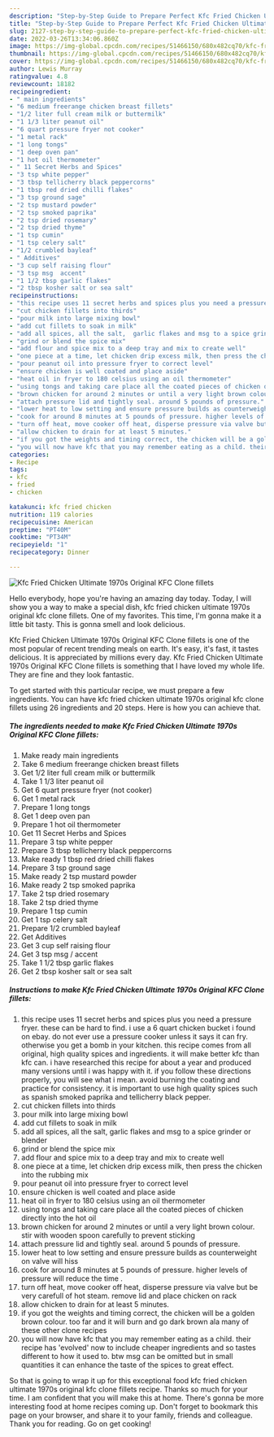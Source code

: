 ```yaml
---
description: "Step-by-Step Guide to Prepare Perfect Kfc Fried Chicken Ultimate 1970s Original KFC Clone fillets"
title: "Step-by-Step Guide to Prepare Perfect Kfc Fried Chicken Ultimate 1970s Original KFC Clone fillets"
slug: 2127-step-by-step-guide-to-prepare-perfect-kfc-fried-chicken-ultimate-1970s-original-kfc-clone-fillets
date: 2022-03-26T13:34:06.860Z
image: https://img-global.cpcdn.com/recipes/51466150/680x482cq70/kfc-fried-chicken-ultimate-1970s-original-kfc-clone-fillets-recipe-main-photo.jpg
thumbnail: https://img-global.cpcdn.com/recipes/51466150/680x482cq70/kfc-fried-chicken-ultimate-1970s-original-kfc-clone-fillets-recipe-main-photo.jpg
cover: https://img-global.cpcdn.com/recipes/51466150/680x482cq70/kfc-fried-chicken-ultimate-1970s-original-kfc-clone-fillets-recipe-main-photo.jpg
author: Lewis Murray
ratingvalue: 4.8
reviewcount: 18182
recipeingredient:
- " main ingredients"
- "6 medium freerange chicken breast fillets"
- "1/2 liter full cream milk or buttermilk"
- "1 1/3 liter peanut oil"
- "6 quart pressure fryer not cooker"
- "1 metal rack"
- "1 long tongs"
- "1 deep oven pan"
- "1 hot oil thermometer"
- " 11 Secret Herbs and Spices"
- "3 tsp white pepper"
- "3 tbsp tellicherry black peppercorns"
- "1 tbsp red dried chilli flakes"
- "3 tsp ground sage"
- "2 tsp mustard powder"
- "2 tsp smoked paprika"
- "2 tsp dried rosemary"
- "2 tsp dried thyme"
- "1 tsp cumin"
- "1 tsp celery salt"
- "1/2 crumbled bayleaf"
- " Additives"
- "3 cup self raising flour"
- "3 tsp msg  accent"
- "1 1/2 tbsp garlic flakes"
- "2 tbsp kosher salt or sea salt"
recipeinstructions:
- "this recipe uses 11 secret herbs and spices plus you need a pressure fryer. these can be hard to find. i use a 6 quart chicken bucket i found on ebay. do not ever use a pressure cooker unless it says it can fry. otherwise you get a bomb in your kitchen. this recipe comes from all original, high quality spices and ingredients. it will make better kfc than kfc can. i have researched this recipe for about a year and produced many versions until i was happy with it. if you follow these directions properly, you will see what i mean. avoid burning the coating and practice for consistency. it is important to use high quality spices such as spanish smoked paprika and tellicherry black pepper."
- "cut chicken fillets into thirds"
- "pour milk into large mixing bowl"
- "add cut fillets to soak in milk"
- "add all spices, all the salt,  garlic flakes and msg to a spice grinder or blender"
- "grind or blend the spice mix"
- "add flour and spice mix to a deep tray and mix to create well"
- "one piece at a time, let chicken drip excess milk, then press the chicken into the rubbing mix"
- "pour peanut oil into pressure fryer to correct level"
- "ensure chicken is well coated and place aside"
- "heat oil in fryer to 180 celsius using an oil thermometer"
- "using tongs and taking care place all the coated pieces of chicken directly into the hot oil"
- "brown chicken for around 2 minutes or until a very light brown colour. stir with wooden spoon carefully to prevent sticking"
- "attach pressure lid and tightly seal. around 5 pounds of pressure."
- "lower heat to low setting and ensure pressure builds as counterweight on valve will hiss"
- "cook for around 8 minutes at 5 pounds of pressure. higher levels of pressure will reduce the time ."
- "turn off heat, move cooker off heat, disperse pressure via valve but be very carefull of hot steam. remove lid and place chicken on rack"
- "allow chicken to drain for at least 5 minutes."
- "if you got the weights and timing correct, the chicken will be a golden brown colour. too far and it will burn and go dark brown ala many of these other clone recipes"
- "you will now have kfc that you may remember eating as a child. their recipe has 'evolved' now to include cheaper ingredients and so tastes different to how it used to. btw msg can be omitted but in small quantities it can enhance the taste of the spices to great effect."
categories:
- Recipe
tags:
- kfc
- fried
- chicken

katakunci: kfc fried chicken 
nutrition: 119 calories
recipecuisine: American
preptime: "PT40M"
cooktime: "PT34M"
recipeyield: "1"
recipecategory: Dinner

---
```



![Kfc Fried Chicken Ultimate 1970s Original KFC Clone fillets](https://img-global.cpcdn.com/recipes/51466150/680x482cq70/kfc-fried-chicken-ultimate-1970s-original-kfc-clone-fillets-recipe-main-photo.jpg)

Hello everybody, hope you're having an amazing day today. Today, I will show you a way to make a special dish, kfc fried chicken ultimate 1970s original kfc clone fillets. One of my favorites. This time, I'm gonna make it a little bit tasty. This is gonna smell and look delicious.

Kfc Fried Chicken Ultimate 1970s Original KFC Clone fillets is one of the most popular of recent trending meals on earth. It's easy, it's fast, it tastes delicious. It is appreciated by millions every day. Kfc Fried Chicken Ultimate 1970s Original KFC Clone fillets is something that I have loved my whole life. They are fine and they look fantastic.




To get started with this particular recipe, we must prepare a few ingredients. You can have kfc fried chicken ultimate 1970s original kfc clone fillets using 26 ingredients and 20 steps. Here is how you can achieve that.

<!--inarticleads1-->

##### The ingredients needed to make Kfc Fried Chicken Ultimate 1970s Original KFC Clone fillets:

1. Make ready  main ingredients
1. Take 6 medium freerange chicken breast fillets
1. Get 1/2 liter full cream milk or buttermilk
1. Take 1 1/3 liter peanut oil
1. Get 6 quart pressure fryer (not cooker)
1. Get 1 metal rack
1. Prepare 1 long tongs
1. Get 1 deep oven pan
1. Prepare 1 hot oil thermometer
1. Get  11 Secret Herbs and Spices
1. Prepare 3 tsp white pepper
1. Prepare 3 tbsp tellicherry black peppercorns
1. Make ready 1 tbsp red dried chilli flakes
1. Prepare 3 tsp ground sage
1. Make ready 2 tsp mustard powder
1. Make ready 2 tsp smoked paprika
1. Take 2 tsp dried rosemary
1. Take 2 tsp dried thyme
1. Prepare 1 tsp cumin
1. Get 1 tsp celery salt
1. Prepare 1/2 crumbled bayleaf
1. Get  Additives
1. Get 3 cup self raising flour
1. Get 3 tsp msg / accent
1. Take 1 1/2 tbsp garlic flakes
1. Get 2 tbsp kosher salt or sea salt




<!--inarticleads2-->

##### Instructions to make Kfc Fried Chicken Ultimate 1970s Original KFC Clone fillets:

1. this recipe uses 11 secret herbs and spices plus you need a pressure fryer. these can be hard to find. i use a 6 quart chicken bucket i found on ebay. do not ever use a pressure cooker unless it says it can fry. otherwise you get a bomb in your kitchen. this recipe comes from all original, high quality spices and ingredients. it will make better kfc than kfc can. i have researched this recipe for about a year and produced many versions until i was happy with it. if you follow these directions properly, you will see what i mean. avoid burning the coating and practice for consistency. it is important to use high quality spices such as spanish smoked paprika and tellicherry black pepper.
1. cut chicken fillets into thirds
1. pour milk into large mixing bowl
1. add cut fillets to soak in milk
1. add all spices, all the salt,  garlic flakes and msg to a spice grinder or blender
1. grind or blend the spice mix
1. add flour and spice mix to a deep tray and mix to create well
1. one piece at a time, let chicken drip excess milk, then press the chicken into the rubbing mix
1. pour peanut oil into pressure fryer to correct level
1. ensure chicken is well coated and place aside
1. heat oil in fryer to 180 celsius using an oil thermometer
1. using tongs and taking care place all the coated pieces of chicken directly into the hot oil
1. brown chicken for around 2 minutes or until a very light brown colour. stir with wooden spoon carefully to prevent sticking
1. attach pressure lid and tightly seal. around 5 pounds of pressure.
1. lower heat to low setting and ensure pressure builds as counterweight on valve will hiss
1. cook for around 8 minutes at 5 pounds of pressure. higher levels of pressure will reduce the time .
1. turn off heat, move cooker off heat, disperse pressure via valve but be very carefull of hot steam. remove lid and place chicken on rack
1. allow chicken to drain for at least 5 minutes.
1. if you got the weights and timing correct, the chicken will be a golden brown colour. too far and it will burn and go dark brown ala many of these other clone recipes
1. you will now have kfc that you may remember eating as a child. their recipe has 'evolved' now to include cheaper ingredients and so tastes different to how it used to. btw msg can be omitted but in small quantities it can enhance the taste of the spices to great effect.




So that is going to wrap it up for this exceptional food kfc fried chicken ultimate 1970s original kfc clone fillets recipe. Thanks so much for your time. I am confident that you will make this at home. There's gonna be more interesting food at home recipes coming up. Don't forget to bookmark this page on your browser, and share it to your family, friends and colleague. Thank you for reading. Go on get cooking!

